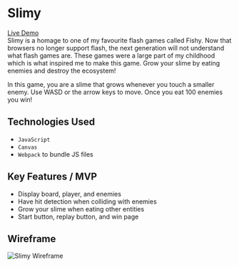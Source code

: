 # Slimy
[Live Demo](https://edmondthui.github.io/slimy/)  
Slimy is a homage to one of my favourite flash games called Fishy. Now that browsers no longer support flash, the next generation will not understand what flash games are. These games were a large part of my childhood which is what inspired me to make this game. Grow your slime by eating enemies and destroy the ecosystem!

In this game, you are a slime that grows whenever you touch a smaller enemy. Use WASD or the arrow keys to move. Once you eat 100 enemies you win!

## Technologies Used
* `JavaScript` 
* `Canvas`
* `Webpack` to bundle JS files

## Key Features / MVP
* Display board, player, and enemies
* Have hit detection when colliding with enemies
* Grow your slime when eating other entities
* Start button, replay button, and win page

## Wireframe
![Slimy Wireframe](https://i.imgur.com/gruDcmt.png)
